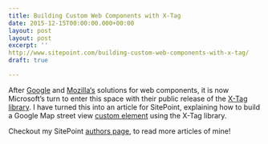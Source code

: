 ```yaml
---
title: Building Custom Web Components with X-Tag
date: 2015-12-15T00:00:00.000+00:00
layout: post
layout: post
excerpt: ''
http://www.sitepoint.com/building-custom-web-components-with-x-tag/
draft: true

---
```

After [Google](https://www.polymer-project.org/1.0/) and [Mozilla‘s](http://brick.mozilla.io/)
solutions for web components, it is now Microsoft’s turn to enter this space
with their public release of the [X-Tag library](http://x-tag.github.io/). I have turned
this into an article for SitePoint, explaining how to build a Google Map street
view [custom element](http://codepen.io/SitePoint/full/VevVpa) using the X-Tag library.

Checkout my SitePoint [authors page](http://www.sitepoint.com/author/pparashar/),
to read more articles of mine!